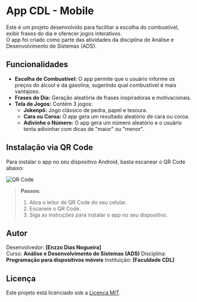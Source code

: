 # App CDL - Mobile

Este é um projeto desenvolvido para facilitar a escolha do combustível, exibir frases do dia e oferecer jogos interativos.<br>
O app foi criado como parte das atividades da disciplina de Análise e Desenvolvimento de Sistemas (ADS).

## Funcionalidades

- **Escolha de Combustível:** O app permite que o usuário informe os preços do álcool e da gasolina, sugerindo qual combustível é mais vantajoso.
- **Frases do Dia:** Geração aleatória de frases inspiradoras e motivacionais.
- **Tela de Jogos:** Contém 3 jogos:
  - **Jokenpô:** Jogo clássico de pedra, papel e tesoura.
  - **Cara ou Coroa:** O app gera um resultado aleatório de cara ou coroa.
  - **Adivinhe o Número:** O app gera um número aleatório e o usuário tenta adivinhar com dicas de "maior" ou "menor".

## Instalação via QR Code

Para instalar o app no seu dispositivo Android, basta escanear o QR Code abaixo:

![QR Code](assets/images/qrcode.png)

> **Passos:**
> 1. Abra o leitor de QR Code do seu celular.
> 2. Escaneie o QR Code.
> 3. Siga as instruções para instalar o app no seu dispositivo.

## Autor

Desenvolvedor: **[Enzzo Dias Nogueira]**  
Curso: **Análise e Desenvolvimento de Sistemas (ADS)**
Disciplina: **Programação para dispositivos móveis**
Instituição: **[Faculdade CDL]**

## Licença

Este projeto está licenciado sob a [Licença MIT](LICENSE).
